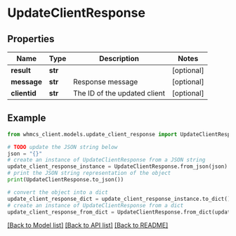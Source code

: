# UpdateClientResponse


## Properties

Name | Type | Description | Notes
------------ | ------------- | ------------- | -------------
**result** | **str** |  | [optional] 
**message** | **str** | Response message | [optional] 
**clientid** | **str** | The ID of the updated client | [optional] 

## Example

```python
from whmcs_client.models.update_client_response import UpdateClientResponse

# TODO update the JSON string below
json = "{}"
# create an instance of UpdateClientResponse from a JSON string
update_client_response_instance = UpdateClientResponse.from_json(json)
# print the JSON string representation of the object
print(UpdateClientResponse.to_json())

# convert the object into a dict
update_client_response_dict = update_client_response_instance.to_dict()
# create an instance of UpdateClientResponse from a dict
update_client_response_from_dict = UpdateClientResponse.from_dict(update_client_response_dict)
```
[[Back to Model list]](../README.md#documentation-for-models) [[Back to API list]](../README.md#documentation-for-api-endpoints) [[Back to README]](../README.md)


